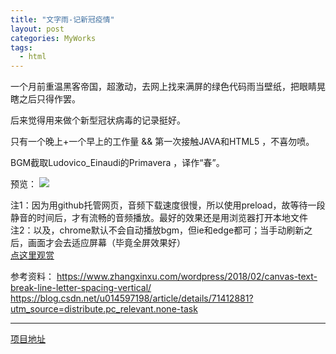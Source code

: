 ```yaml
---
title: "文字雨-记新冠疫情"
layout: post
categories: MyWorks
tags:
  - html
---
```

一个月前重温黑客帝国，超激动，去网上找来满屏的绿色代码雨当壁纸，把眼睛晃瞎之后只得作罢。

后来觉得用来做个新型冠状病毒的记录挺好。

只有一个晚上+一个早上的工作量 && 第一次接触JAVA和HTML5 ，不喜勿喷。

BGM截取Ludovico_Einaudi的Primavera ，译作“春”。

预览：
![](https://springbone.github.io/CodeRain/code_rain/preview.png)

<!-- more -->

注1：因为用github托管网页，音频下载速度很慢，所以使用preload，故等待一段静音的时间后，才有流畅的音频播放。最好的效果还是用浏览器打开本地文件<br>
注2：以及，chrome默认不会自动播放bgm，但ie和edge都可；当手动刷新之后，画面才会去适应屏幕（毕竟全屏效果好）<br>
[点这里观赏](https://springbone.github.io/CodeRain/code_rain/code_rain.html) 

参考资料：
https://www.zhangxinxu.com/wordpress/2018/02/canvas-text-break-line-letter-spacing-vertical/
https://blog.csdn.net/u014597198/article/details/71412881?utm_source=distribute.pc_relevant.none-task

---

[项目地址](https://github.com/Springbone/CodeRain/tree/master/code_rain) 

